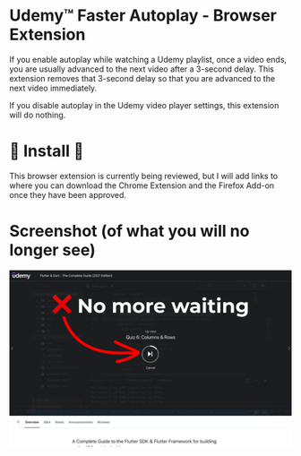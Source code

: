 # Udemy&trade; Faster Autoplay - Browser Extension

If you enable autoplay while watching a Udemy playlist, once a video ends, you
are usually advanced to the next video after a 3-second delay. This extension
removes that 3-second delay so that you are advanced to the next video
immediately.

If you disable autoplay in the Udemy video player settings, this extension will
do nothing.

# 🚧 Install 🚧

This browser extension is currently being reviewed, but I will add links to
where you can download the Chrome Extension and the Firefox Add-on once they
have been approved.

# Screenshot (of what you will no longer see)

<img src="https://raw.githubusercontent.com/elliotwaite/udemy-faster-autoplay/master/screenshot/screenshot.jpg">
